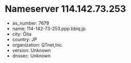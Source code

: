 # Nameserver 114.142.73.253

* as_number: 7679
* name: 114-142-73-253.ppp.bbiq.jp.
* city: Ōita
* country: JP
* organization: QTnet,Inc.
* version: Unknown
* dnssec: Unknown
